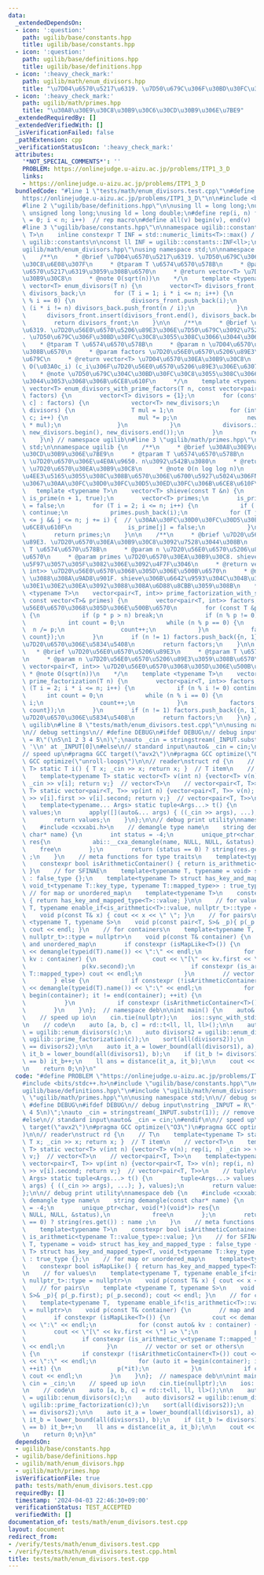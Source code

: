 ```yaml
---
data:
  _extendedDependsOn:
  - icon: ':question:'
    path: ugilib/base/constants.hpp
    title: ugilib/base/constants.hpp
  - icon: ':question:'
    path: ugilib/base/definitions.hpp
    title: ugilib/base/definitions.hpp
  - icon: ':heavy_check_mark:'
    path: ugilib/math/enum_divisors.hpp
    title: "\u7D04\u6570\u5217\u6319. \u7D50\u679C\u306F\u30BD\u30FC\u30C8\u6E08\u307F"
  - icon: ':heavy_check_mark:'
    path: ugilib/math/primes.hpp
    title: "\u30A8\u30E9\u30C8\u30B9\u30C6\u30CD\u30B9\u306E\u7BE9"
  _extendedRequiredBy: []
  _extendedVerifiedWith: []
  _isVerificationFailed: false
  _pathExtension: cpp
  _verificationStatusIcon: ':heavy_check_mark:'
  attributes:
    '*NOT_SPECIAL_COMMENTS*': ''
    PROBLEM: https://onlinejudge.u-aizu.ac.jp/problems/ITP1_3_D
    links:
    - https://onlinejudge.u-aizu.ac.jp/problems/ITP1_3_D
  bundledCode: "#line 1 \"tests/math/enum_divisors.test.cpp\"\n#define PROBLEM \"\
    https://onlinejudge.u-aizu.ac.jp/problems/ITP1_3_D\"\n\n#include <bits/stdc++.h>\n\
    #line 2 \"ugilib/base/definitions.hpp\"\n\nusing ll = long long;\nusing ull =\
    \ unsigned long long;\nusing ld = long double;\n#define rep(i, n) for(size_t i\
    \ = 0; i < n; i++)  // rep macro\n#define all(v) begin(v), end(v)  // all iterator\n\
    #line 3 \"ugilib/base/constants.hpp\"\n\nnamespace ugilib::constants {\n    template<typename\
    \ T>\n    inline constexpr T INF = std::numeric_limits<T>::max() / 2;\n} // namespace\
    \ ugilib::constants\n\nconst ll INF = ugilib::constants::INF<ll>;\n#line 3 \"\
    ugilib/math/enum_divisors.hpp\"\nusing namespace std;\n\nnamespace ugilib {\n\
    \    /**\n     * @brief \u7D04\u6570\u5217\u6319. \u7D50\u679C\u306F\u30BD\u30FC\
    \u30C8\u6E08\u307F\n     * @tparam T \u6574\u6570\u578B\n     * @param n \u7D04\
    \u6570\u5217\u6319\u3059\u308B\u6570\n     * @return vector<T> \u7D04\u6570\u30EA\
    \u30B9\u30C8\n     * @note O(sqrt(n))\n    */\n    template <typename T>\n   \
    \ vector<T> enum_divisors(T n) {\n        vector<T> divisors_front;\n        deque<T>\
    \ divisors_back;\n        for (T i = 1; i * i <= n; i++) {\n            if (n\
    \ % i == 0) {\n                divisors_front.push_back(i);\n                if\
    \ (i * i != n) divisors_back.push_front(n / i);\n            }\n        }\n  \
    \      divisors_front.insert(divisors_front.end(), divisors_back.begin(), divisors_back.end());\n\
    \        return divisors_front;\n    }\n\n    /**\n     * @brief \u7D04\u6570\u5217\
    \u6319. \u7D20\u56E0\u6570\u5206\u89E3\u306E\u7D50\u679C\u3092\u7528\u3044\u308B\
    . \u7D50\u679C\u306F\u30BD\u30FC\u30C8\u3055\u308C\u3066\u3044\u306A\u3044\n \
    \    * @tparam T \u6574\u6570\u578B\n     * @param n \u7D04\u6570\u5217\u6319\u3059\
    \u308B\u6570\n     * @param factors \u7D20\u56E0\u6570\u5206\u89E3\u306E\u7D50\
    \u679C\n     * @return vector<T> \u7D04\u6570\u30EA\u30B9\u30C8\n     * @note\
    \ O(\u03A0c_i) (c_i\u306F\u7D20\u56E0\u6570\u5206\u89E3\u306E\u6307\u6570)\n \
    \    * @note \u7D50\u679C\u304C\u30BD\u30FC\u30C8\u3055\u308C\u3066\u3044\u306A\
    \u3044\u3053\u3068\u306B\u6CE8\u610F\n     */\n    template <typename T>\n   \
    \ vector<T> enum_divisors_with_prime_factors(T n, const vector<pair<T, int>>&\
    \ factors) {\n        vector<T> divisors = {1};\n        for (const auto& [p,\
    \ c] : factors) {\n            vector<T> new_divisors;\n            for (T d :\
    \ divisors) {\n                T mul = 1;\n                for (int i = 0; i <\
    \ c; i++) {\n                    mul *= p;\n                    new_divisors.push_back(d\
    \ * mul);\n                }\n            }\n            divisors.insert(divisors.end(),\
    \ new_divisors.begin(), new_divisors.end());\n        }\n        return divisors;\n\
    \    }\n} // namespace ugilib\n#line 3 \"ugilib/math/primes.hpp\"\nusing namespace\
    \ std;\n\nnamespace ugilib {\n    /**\n     * @brief \u30A8\u30E9\u30C8\u30B9\u30C6\
    \u30CD\u30B9\u306E\u7BE9\n     * @tparam T \u6574\u6570\u578B\n     * @param n\
    \ \u7D20\u6570\u306E\u4E0A\u9650. n\u3092\u542B\u3080\n     * @return vector<T>\
    \ \u7D20\u6570\u30EA\u30B9\u30C8\n     * @note O(n log log n)\n     * @note j\u306B\
    \u4EE3\u5165\u3055\u308C\u308B\u6570\u306E\u6700\u5927\u5024\u306FN^2\u306A\u306E\
    \u3067\u30AA\u30FC\u30D0\u30FC\u30D5\u30ED\u30FC\u306B\u6CE8\u610F\n    */\n \
    \   template <typename T>\n    vector<T> shieve(const T &n) {\n        vector<bool>\
    \ is_prime(n + 1, true);\n        vector<T> primes;\n        is_prime[0] = is_prime[1]\
    \ = false;\n        for (T i = 2; i <= n; i++) {\n            if (!is_prime[i])\
    \ continue;\n            primes.push_back(i);\n            for (T j = i * i; 0\
    \ <= j && j <= n; j += i) {  // \u30AA\u30FC\u30D0\u30FC\u30D5\u30ED\u30FC\u306B\
    \u6CE8\u610F\n                is_prime[j] = false;\n            }\n        }\n\
    \        return primes;\n    }\n\n    /**\n     * @brief \u7D20\u56E0\u6570\u5206\
    \u89E3. \u7D20\u6570\u30EA\u30B9\u30C8\u3092\u7528\u3044\u308B\n     * @tparam\
    \ T \u6574\u6570\u578B\n     * @param n \u7D20\u56E0\u6570\u5206\u89E3\u3059\u308B\
    \u6570\n     * @param primes \u7D20\u6570\u30EA\u30B9\u30C8. shieve\u3067\u53D6\
    \u5F97\u3057\u305F\u3082\u306E\u3092\u4F7F\u3046\n     * @return vector<pair<T,\
    \ int>> \u7D20\u56E0\u6570\u3068\u305D\u306E\u500B\u6570\n     * @note O(sqrt(n))\
    \ \u3088\u308A\u9AD8\u901F. shieve\u306B\u6642\u9593\u304C\u304B\u304B\u308A\uFF0C\
    \u30E1\u30E2\u30EA\u3092\u3088\u308A\u6D88\u8CBB\u3059\u308B\n    */\n    template\
    \ <typename T>\n    vector<pair<T, int>> prime_factorization_with_shieve(T n,\
    \ const vector<T>& primes) {\n        vector<pair<T, int>> factors;  // \u7D20\
    \u56E0\u6570\u3068\u305D\u306E\u500B\u6570\n        for (const T &p : primes)\
    \ {\n            if (p * p > n) break;\n            if (n % p != 0) continue;\n\
    \            int count = 0;\n            while (n % p == 0) {\n              \
    \  n /= p;\n                count++;\n            }\n            factors.push_back({p,\
    \ count});\n        }\n        if (n != 1) factors.push_back({n, 1});  // n\u304C\
    \u7D20\u6570\u306E\u5834\u5408\n        return factors;\n    }\n\n    /**\n  \
    \   * @brief \u7D20\u56E0\u6570\u5206\u89E3\n     * @tparam T \u6574\u6570\u578B\
    \n     * @param n \u7D20\u56E0\u6570\u5206\u89E3\u3059\u308B\u6570\n     * @return\
    \ vector<pair<T, int>> \u7D20\u56E0\u6570\u3068\u305D\u306E\u500B\u6570\n    \
    \ * @note O(sqrt(n))\n    */\n    template <typename T>\n    vector<pair<T, int>>\
    \ prime_factorization(T n) {\n        vector<pair<T, int>> factors;\n        for\
    \ (T i = 2; i * i <= n; i++) {\n            if (n % i != 0) continue;\n      \
    \      int count = 0;\n            while (n % i == 0) {\n                n /=\
    \ i;\n                count++;\n            }\n            factors.push_back({i,\
    \ count});\n        }\n        if (n != 1) factors.push_back({n, 1});  // n\u304C\
    \u7D20\u6570\u306E\u5834\u5408\n        return factors;\n    }\n} // namespace\
    \ ugilib\n#line 8 \"tests/math/enum_divisors.test.cpp\"\n\nusing namespace std;\n\
    \n// debug settings\n// #define DEBUG\n#ifdef DEBUG\n// debug input\nstring _INPUT\
    \ = R\"(\n5\n1 2 3 4 5\n)\";\nauto _cin = stringstream(_INPUT.substr(1)); // remove\
    \ '\\n' at _INPUT[0]\n#else\n// standard input\nauto& _cin = cin;\n#endif\n\n\
    // speed up\n#pragma GCC target(\"avx2\")\n#pragma GCC optimize(\"O3\")\n#pragma\
    \ GCC optimize(\"unroll-loops\")\n\n// reader\nstruct rd {\n    // T\n    template<typename\
    \ T> static T i() { T x; _cin >> x; return x; }  // T item\n    // vector<T>\n\
    \    template<typename T> static vector<T> v(int n) {vector<T> v(n); rep(i, n)\
    \ _cin >> v[i]; return v;}  // vector<T>\n    // vector<pair<T, T>>\n    template<typename\
    \ T> static vector<pair<T, T>> vp(int n) {vector<pair<T, T>> v(n); rep(i, n) _cin\
    \ >> v[i].first >> v[i].second; return v;}  // vector<pair<T, T>>\n    // tuple\n\
    \    template<typename... Args> static tuple<Args...> t() {\n        tuple<Args...>\
    \ values;\n        apply([](auto&... args) { ((_cin >> args), ...); }, values);\n\
    \        return values;\n    }\n};\n\n// debug print utility\nnamespace deb {\n\
    \    #include <cxxabi.h>\n    // demangle type name\n    string demangle(const\
    \ char* name) {\n        int status = -4;\n        unique_ptr<char, void(*)(void*)>\
    \ res{\n            abi::__cxa_demangle(name, NULL, NULL, &status),\n        \
    \    free\n        };\n        return (status == 0) ? string(res.get()) : name\
    \ ;\n    }\n    // meta functions for type traits\n    template<typename T>\n\
    \    constexpr bool isArithmeticContainer() { return is_arithmetic<typename T::value_type>::value;\
    \ }\n    // for SFINAE\n    template<typename T, typename = void> struct has_key_and_mapped_type\
    \ : false_type {};\n    template<typename T> struct has_key_and_mapped_type<T,\
    \ void_t<typename T::key_type, typename T::mapped_type>> : true_type {};\n   \
    \ // for map or unordered_map\n    template<typename T>\n    constexpr bool isMapLike()\
    \ { return has_key_and_mapped_type<T>::value; }\n\n    // for values\n    template<typename\
    \ T, typename enable_if<is_arithmetic<T>::value, nullptr_t>::type = nullptr>\n\
    \    void p(const T& x) { cout << x << \" \"; }\n    // for pairs\n    template\
    \ <typename T, typename S>\n    void p(const pair<T, S>& _p){ p(_p.first); p(_p.second);\
    \ cout << endl; }\n    // for containers\n    template<typename T,  typename enable_if<!is_arithmetic<T>::value,\
    \ nullptr_t>::type = nullptr>\n    void p(const T& container) {\n        // map\
    \ and unordered_map\n        if constexpr (isMapLike<T>()) {\n            cout\
    \ << demangle(typeid(T).name()) << \":\" << endl;\n            for (const auto&\
    \ kv : container) {\n                cout << \"[\" << kv.first << \"] => \";\n\
    \                p(kv.second);\n                if constexpr (is_arithmetic_v<typename\
    \ T::mapped_type>) cout << endl;\n            }\n        // vector or set or others\n\
    \        } else {\n            if constexpr (!isArithmeticContainer<T>()) cout\
    \ << demangle(typeid(T).name()) << \":\" << endl;\n            for (auto it =\
    \ begin(container); it != end(container); ++it) {\n                p(*it);\n \
    \           }\n            if constexpr (isArithmeticContainer<T>()) cout << endl;\n\
    \        }\n    }\n};  // namespace deb\n\nint main() {\n    auto& cin = _cin;\n\
    \    // speed up io\n    cin.tie(nullptr);\n    ios::sync_with_stdio(false);\n\
    \n    // code\n    auto [a, b, c] = rd::t<ll, ll, ll>();\n\n    auto divisors1\
    \ = ugilib::enum_divisors(c);\n    auto divisors2 = ugilib::enum_divisors_with_prime_factors(c,\
    \ ugilib::prime_factorization(c));\n    sort(all(divisors2));\n    assert(divisors1\
    \ == divisors2);\n\n    auto it_a = lower_bound(all(divisors1), a);\n    auto\
    \ it_b = lower_bound(all(divisors1), b);\n    if (it_b != divisors1.end() && *it_b\
    \ == b) it_b++;\n    ll ans = distance(it_a, it_b);\n\n    cout << ans << endl;\n\
    \n    return 0;\n}\n"
  code: "#define PROBLEM \"https://onlinejudge.u-aizu.ac.jp/problems/ITP1_3_D\"\n\n\
    #include <bits/stdc++.h>\n#include \"ugilib/base/constants.hpp\"\n#include \"\
    ugilib/base/definitions.hpp\"\n#include \"ugilib/math/enum_divisors.hpp\"\n#include\
    \ \"ugilib/math/primes.hpp\"\n\nusing namespace std;\n\n// debug settings\n//\
    \ #define DEBUG\n#ifdef DEBUG\n// debug input\nstring _INPUT = R\"(\n5\n1 2 3\
    \ 4 5\n)\";\nauto _cin = stringstream(_INPUT.substr(1)); // remove '\\n' at _INPUT[0]\n\
    #else\n// standard input\nauto& _cin = cin;\n#endif\n\n// speed up\n#pragma GCC\
    \ target(\"avx2\")\n#pragma GCC optimize(\"O3\")\n#pragma GCC optimize(\"unroll-loops\"\
    )\n\n// reader\nstruct rd {\n    // T\n    template<typename T> static T i() {\
    \ T x; _cin >> x; return x; }  // T item\n    // vector<T>\n    template<typename\
    \ T> static vector<T> v(int n) {vector<T> v(n); rep(i, n) _cin >> v[i]; return\
    \ v;}  // vector<T>\n    // vector<pair<T, T>>\n    template<typename T> static\
    \ vector<pair<T, T>> vp(int n) {vector<pair<T, T>> v(n); rep(i, n) _cin >> v[i].first\
    \ >> v[i].second; return v;}  // vector<pair<T, T>>\n    // tuple\n    template<typename...\
    \ Args> static tuple<Args...> t() {\n        tuple<Args...> values;\n        apply([](auto&...\
    \ args) { ((_cin >> args), ...); }, values);\n        return values;\n    }\n\
    };\n\n// debug print utility\nnamespace deb {\n    #include <cxxabi.h>\n    //\
    \ demangle type name\n    string demangle(const char* name) {\n        int status\
    \ = -4;\n        unique_ptr<char, void(*)(void*)> res{\n            abi::__cxa_demangle(name,\
    \ NULL, NULL, &status),\n            free\n        };\n        return (status\
    \ == 0) ? string(res.get()) : name ;\n    }\n    // meta functions for type traits\n\
    \    template<typename T>\n    constexpr bool isArithmeticContainer() { return\
    \ is_arithmetic<typename T::value_type>::value; }\n    // for SFINAE\n    template<typename\
    \ T, typename = void> struct has_key_and_mapped_type : false_type {};\n    template<typename\
    \ T> struct has_key_and_mapped_type<T, void_t<typename T::key_type, typename T::mapped_type>>\
    \ : true_type {};\n    // for map or unordered_map\n    template<typename T>\n\
    \    constexpr bool isMapLike() { return has_key_and_mapped_type<T>::value; }\n\
    \n    // for values\n    template<typename T, typename enable_if<is_arithmetic<T>::value,\
    \ nullptr_t>::type = nullptr>\n    void p(const T& x) { cout << x << \" \"; }\n\
    \    // for pairs\n    template <typename T, typename S>\n    void p(const pair<T,\
    \ S>& _p){ p(_p.first); p(_p.second); cout << endl; }\n    // for containers\n\
    \    template<typename T,  typename enable_if<!is_arithmetic<T>::value, nullptr_t>::type\
    \ = nullptr>\n    void p(const T& container) {\n        // map and unordered_map\n\
    \        if constexpr (isMapLike<T>()) {\n            cout << demangle(typeid(T).name())\
    \ << \":\" << endl;\n            for (const auto& kv : container) {\n        \
    \        cout << \"[\" << kv.first << \"] => \";\n                p(kv.second);\n\
    \                if constexpr (is_arithmetic_v<typename T::mapped_type>) cout\
    \ << endl;\n            }\n        // vector or set or others\n        } else\
    \ {\n            if constexpr (!isArithmeticContainer<T>()) cout << demangle(typeid(T).name())\
    \ << \":\" << endl;\n            for (auto it = begin(container); it != end(container);\
    \ ++it) {\n                p(*it);\n            }\n            if constexpr (isArithmeticContainer<T>())\
    \ cout << endl;\n        }\n    }\n};  // namespace deb\n\nint main() {\n    auto&\
    \ cin = _cin;\n    // speed up io\n    cin.tie(nullptr);\n    ios::sync_with_stdio(false);\n\
    \n    // code\n    auto [a, b, c] = rd::t<ll, ll, ll>();\n\n    auto divisors1\
    \ = ugilib::enum_divisors(c);\n    auto divisors2 = ugilib::enum_divisors_with_prime_factors(c,\
    \ ugilib::prime_factorization(c));\n    sort(all(divisors2));\n    assert(divisors1\
    \ == divisors2);\n\n    auto it_a = lower_bound(all(divisors1), a);\n    auto\
    \ it_b = lower_bound(all(divisors1), b);\n    if (it_b != divisors1.end() && *it_b\
    \ == b) it_b++;\n    ll ans = distance(it_a, it_b);\n\n    cout << ans << endl;\n\
    \n    return 0;\n}\n"
  dependsOn:
  - ugilib/base/constants.hpp
  - ugilib/base/definitions.hpp
  - ugilib/math/enum_divisors.hpp
  - ugilib/math/primes.hpp
  isVerificationFile: true
  path: tests/math/enum_divisors.test.cpp
  requiredBy: []
  timestamp: '2024-04-03 22:46:30+09:00'
  verificationStatus: TEST_ACCEPTED
  verifiedWith: []
documentation_of: tests/math/enum_divisors.test.cpp
layout: document
redirect_from:
- /verify/tests/math/enum_divisors.test.cpp
- /verify/tests/math/enum_divisors.test.cpp.html
title: tests/math/enum_divisors.test.cpp
---
```

